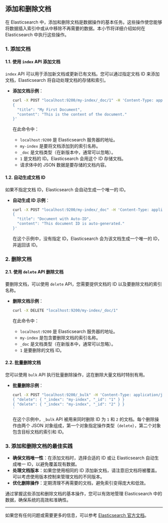 
## 添加和删除文档

在 Elasticsearch 中，添加和删除文档是数据操作的基本任务。这些操作使您能够将数据插入索引中或从中移除不再需要的数据。本小节将详细介绍如何在 Elasticsearch 中执行这些操作。

### 1. 添加文档

#### 1.1. 使用 `index` API 添加文档

`index` API 可以用于添加新文档或更新已有文档。您可以通过指定文档 ID 来添加文档，Elasticsearch 将自动处理文档的存储和索引。

- **添加文档示例**：

  ```sh
  curl -X POST "localhost:9200/my-index/_doc/1" -H 'Content-Type: application/json' -d'
  {
    "title": "My First Document",
    "content": "This is the content of the document."
  }'
  ```

  在此命令中：
  - `localhost:9200` 是 Elasticsearch 服务器的地址。
  - `my-index` 是要将文档添加到的索引名称。
  - `_doc` 是文档类型（在新版本中，通常可以忽略）。
  - `1` 是文档的 ID。Elasticsearch 会用这个 ID 存储文档。
  - 请求体中的 JSON 数据是要存储的文档内容。

#### 1.2. 自动生成文档 ID

如果不指定文档 ID，Elasticsearch 会自动生成一个唯一的 ID。

- **自动生成 ID 示例**：

  ```sh
  curl -X POST "localhost:9200/my-index/_doc" -H 'Content-Type: application/json' -d'
  {
    "title": "Document with Auto-ID",
    "content": "This document ID is auto-generated."
  }'
  ```

  在这个示例中，没有指定 ID，Elasticsearch 会为该文档生成一个唯一的 ID，并返回该 ID。

### 2. 删除文档

#### 2.1. 使用 `delete` API 删除文档

要删除文档，可以使用 `delete` API，您需要提供文档的 ID 以及要删除文档的索引名称。

- **删除文档示例**：

  ```sh
  curl -X DELETE "localhost:9200/my-index/_doc/1"
  ```

  在此命令中：
  - `localhost:9200` 是 Elasticsearch 服务器的地址。
  - `my-index` 是包含要删除文档的索引名称。
  - `_doc` 是文档类型（在新版本中，通常可以忽略）。
  - `1` 是要删除的文档 ID。

#### 2.2. 批量删除文档

您可以使用 `bulk` API 执行批量删除操作，这在删除大量文档时特别有用。

- **批量删除示例**：

  ```sh
  curl -X POST "localhost:9200/_bulk" -H 'Content-Type: application/json' -d'
  { "delete": { "_index": "my-index", "_id": "1" } }
  { "delete": { "_index": "my-index", "_id": "2" } }
  '
  ```

  在这个示例中，`_bulk` API 被用来同时删除 ID 为 `1` 和 `2` 的文档。每个删除操作由两个 JSON 对象组成，第一个对象指定操作类型（`delete`），第二个对象包含目标文档的索引和 ID。

### 3. 添加和删除文档的最佳实践

- **确保文档唯一性**：在添加文档时，选择合适的 ID 或让 Elasticsearch 自动生成唯一 ID，以避免覆盖现有数据。
- **处理文档版本**：如果您使用相同的 ID 添加新文档，请注意旧文档将被覆盖。可以考虑使用版本控制来管理文档的不同版本。
- **优化删除操作**：定期清理不再需要的文档，避免索引变得庞大和低效。

通过掌握这些添加和删除文档的基本操作，您可以有效地管理 Elasticsearch 中的数据，确保系统的高效和准确性。

---

如果您有任何问题或需要更多的信息，可以参考 [Elasticsearch 官方文档](https://www.elastic.co/guide/en/elasticsearch/reference/current/docs.html)。